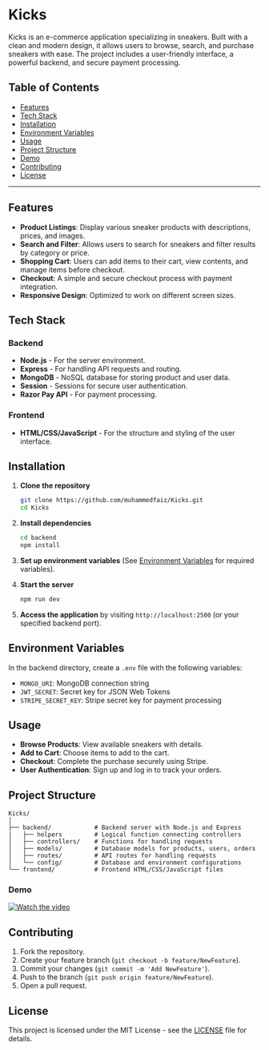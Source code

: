 
# Kicks

Kicks is an e-commerce application specializing in sneakers. Built with a clean and modern design, it allows users to browse, search, and purchase sneakers with ease. The project includes a user-friendly interface, a powerful backend, and secure payment processing.

## Table of Contents

- [Features](#features)
- [Tech Stack](#tech-stack)
- [Installation](#installation)
- [Environment Variables](#environment-variables)
- [Usage](#usage)
- [Project Structure](#project-structure)
- [Demo](#demo)
- [Contributing](#contributing)
- [License](#license)

---

## Features

- **Product Listings**: Display various sneaker products with descriptions, prices, and images.
- **Search and Filter**: Allows users to search for sneakers and filter results by category or price.
- **Shopping Cart**: Users can add items to their cart, view contents, and manage items before checkout.
- **Checkout**: A simple and secure checkout process with payment integration.
- **Responsive Design**: Optimized to work on different screen sizes.

## Tech Stack

### Backend

- **Node.js** - For the server environment.
- **Express** - For handling API requests and routing.
- **MongoDB** - NoSQL database for storing product and user data.
- **Session** - Sessions for secure user authentication.
- **Razor Pay API** - For payment processing.

### Frontend

- **HTML/CSS/JavaScript** - For the structure and styling of the user interface.

## Installation

1. **Clone the repository**

   ```bash
   git clone https://github.com/muhammedfaiz/Kicks.git
   cd Kicks
   ```

2. **Install dependencies**

   ```bash
   cd backend
   npm install
   ```

3. **Set up environment variables** (See [Environment Variables](#environment-variables) for required variables).

4. **Start the server**

   ```bash
   npm run dev
   ```

5. **Access the application** by visiting `http://localhost:2500` (or your specified backend port).

## Environment Variables

In the backend directory, create a `.env` file with the following variables:

- `MONGO_URI`: MongoDB connection string
- `JWT_SECRET`: Secret key for JSON Web Tokens
- `STRIPE_SECRET_KEY`: Stripe secret key for payment processing

## Usage

- **Browse Products**: View available sneakers with details.
- **Add to Cart**: Choose items to add to the cart.
- **Checkout**: Complete the purchase securely using Stripe.
- **User Authentication**: Sign up and log in to track your orders.

## Project Structure

```plaintext
Kicks/
│
├── backend/            # Backend server with Node.js and Express
|   ├── helpers         # Logical function connecting controllers
│   ├── controllers/    # Functions for handling requests
│   ├── models/         # Database models for products, users, orders
│   ├── routes/         # API routes for handling requests
│   └── config/         # Database and environment configurations
└── frontend/           # Frontend HTML/CSS/JavaScript files
```


### Demo

[![Watch the video](https://res.cloudinary.com/dzsu6hf5v/image/upload/v1730175196/Screenshot_2024-03-15_092203_uktaqv.png)](https://res.cloudinary.com/dzsu6hf5v/video/upload/v1729523339/project2_lyh01m.mp4)


## Contributing

1. Fork the repository.
2. Create your feature branch (`git checkout -b feature/NewFeature`).
3. Commit your changes (`git commit -m 'Add NewFeature'`).
4. Push to the branch (`git push origin feature/NewFeature`).
5. Open a pull request.

## License

This project is licensed under the MIT License - see the [LICENSE](LICENSE) file for details.
